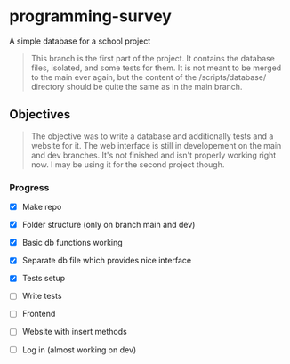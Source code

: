 # programming-survey
A simple database for a school project

> This branch is the first part of the project. It contains the database files, isolated, and some tests for them. It is not meant to be merged to the main ever again, but the content of the /scripts/database/ directory should be quite the same as in the main branch.

## Objectives

> The objective was to write a database and additionally tests and a website for it.
> The web interface is still in developement on the main and dev branches. It's not finished and isn't properly working right now. I may be using it for the second project though.

### Progress
  - [X] Make repo
  - [X] Folder structure (only on branch main and dev)
  - [X] Basic db functions working
  - [X] Separate db file which provides nice interface

  - [X] Tests setup
  - [ ] Write tests

  - [ ] Frontend
  - [ ] Website with insert methods
  - [ ] Log in (almost working on dev)

